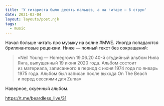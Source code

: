 ```yaml
---
title: 'У гитариста было десять пальцев, а на гитаре — 6 струн'
date: 2021-02-04
layout: layouts/post.njk
tags:
  - music
---
```


Начал больше читать про музыку на волне #MWE. Иногда попадаются бриллиантовые рецензии. Ниже — полный текст без сокращений:

> «Neil Young — Homegrown 19.06.20
> 40-й студийный альбом Нила Янга, выпущенный 19 июня 2020 года. Альбом состоит из материала, записанного в период с июня 1974 года по январь 1975 года. Альбом был записан после выхода On The Beach и перед сессиями для Zuma»

Наверное, охуенный альбом.

https://t.me/beardless_live/31